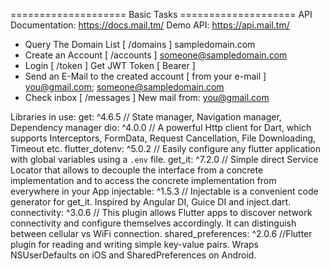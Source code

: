 ==================== Basic Tasks ====================
API Documentation: https://docs.mail.tm/
Demo API: https://api.mail.tm/
* Query The Domain List [ /domains ]
  sampledomain.com
* Create an Account [ /accounts ]
  someone@sampledomain.com
* Login [ /token ]
  Get JWT Token [ Bearer ]
* Send an E-Mail to the created account [ from your e-mail ]
  you@gmail.com; someone@sampledomain.com
* Check inbox [ /messages ]
  New mail from: you@gmail.com

Libraries in use:
get: ^4.6.5    // State manager, Navigation manager, Dependency manager 
dio: ^4.0.0    // A powerful Http client for Dart, which supports Interceptors, FormData, Request Cancellation, File Downloading, Timeout etc.
flutter_dotenv: ^5.0.2   // Easily configure any flutter application with global variables using a `.env` file.
get_it: ^7.2.0  // Simple direct Service Locator that allows to decouple the interface from a concrete implementation and to access the concrete implementation from everywhere in your App
injectable: ^1.5.3     // Injectable is a convenient code generator for get_it. Inspired by Angular DI, Guice DI and inject.dart.
connectivity: ^3.0.6    // This plugin allows Flutter apps to discover network connectivity and configure themselves accordingly. It can distinguish between cellular vs WiFi connection.
shared_preferences: ^2.0.6   //Flutter plugin for reading and writing simple key-value pairs. Wraps NSUserDefaults on iOS and SharedPreferences on Android.


